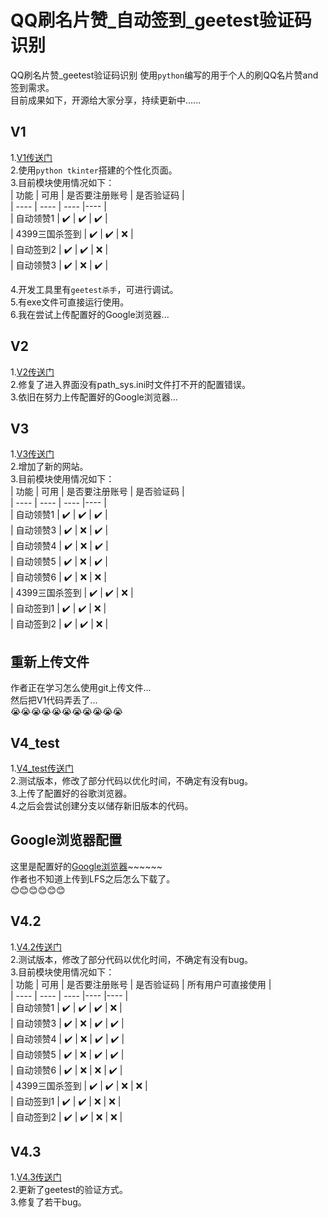 # QQ刷名片赞_自动签到_geetest验证码识别
QQ刷名片赞_geetest验证码识别
使用`python`编写的用于个人的刷QQ名片赞and签到需求。  
目前成果如下，开源给大家分享，持续更新中......  

## V1  
1.[V1传送门](https://github.com/408029164/QQ_Sign-in_killgeetest/tree/QQ_Sign-in_killgeetest_V1)  
2.使用`python tkinter`搭建的个性化页面。  
3.目前模块使用情况如下：  
|  功能  | 可用  | 是否要注册账号  | 是否验证码  |  
|  ----  | ----   | ----  |----  |  
| 自动领赞1  | :heavy_check_mark: | :heavy_check_mark: | :heavy_check_mark:  |  
| 4399三国杀签到  | :heavy_check_mark: | :heavy_check_mark: | :x:  |  
| 自动签到2  | :heavy_check_mark: | :heavy_check_mark: | :x:  |  
| 自动领赞3  | :heavy_check_mark: | :x: | :heavy_check_mark:  |  
  
4.开发工具里有`geetest杀手`，可进行调试。  
5.有exe文件可直接运行使用。  
6.我在尝试上传配置好的Google浏览器...  
  
## V2  
1.[V2传送门](https://github.com/408029164/QQ_Sign-in_killgeetest/tree/QQ_Sign-in_killgeetest_V2)  
2.修复了进入界面没有path_sys.ini时文件打不开的配置错误。  
3.依旧在努力上传配置好的Google浏览器...  
  
## V3  
1.[V3传送门](https://github.com/408029164/QQ_Sign-in_killgeetest/tree/QQ_Sign-in_killgeetest_V3)  
2.增加了新的网站。  
3.目前模块使用情况如下：  
|  功能  | 可用  | 是否要注册账号  | 是否验证码  |  
|  ----  | ----   | ----  |----  |  
| 自动领赞1  | :heavy_check_mark: | :heavy_check_mark: | :heavy_check_mark:  |  
| 自动领赞3  | :heavy_check_mark: | :x: | :heavy_check_mark:  |  
| 自动领赞4  | :heavy_check_mark: | :x: | :heavy_check_mark:  |  
| 自动领赞5  | :heavy_check_mark: | :x: | :heavy_check_mark:  |  
| 自动领赞6  | :heavy_check_mark: | :x: | :x:  |  
| 4399三国杀签到  | :heavy_check_mark: | :heavy_check_mark: | :x:  |  
| 自动签到1  | :heavy_check_mark: | :heavy_check_mark: | :x:  |  
| 自动签到2  | :heavy_check_mark: | :heavy_check_mark: | :x:  |  
  
## 重新上传文件  
作者正在学习怎么使用git上传文件...  
然后把V1代码弄丢了...   
:sob::sob::sob::sob::sob::sob::sob::sob::sob::sob::sob:  
  
## V4_test  
1.[V4_test传送门](https://github.com/408029164/QQ_Sign-in_killgeetest/tree/QQ_Sign-in_killgeetest_V4)  
2.测试版本，修改了部分代码以优化时间，不确定有没有bug。  
3.上传了配置好的谷歌浏览器。  
4.之后会尝试创建分支以储存新旧版本的代码。  
  
## Google浏览器配置  
这里是配置好的[Google浏览器](https://github.com/408029164/QQ_Sign-in_killgeetest/tree/Google)~~~~~~  
作者也不知道上传到LFS之后怎么下载了。  
:blush::blush::blush::blush::blush::blush:  
  
## V4.2  
1.[V4.2传送门](https://github.com/408029164/QQ_Sign-in_killgeetest/tree/QQ_Sign-in_killgeetest_V4)  
2.测试版本，修改了部分代码以优化时间，不确定有没有bug。  
3.目前模块使用情况如下：  
|  功能  | 可用  | 是否要注册账号  | 是否验证码  | 所有用户可直接使用  |  
|  ----  | ----   | ----  |----  |----  |  
| 自动领赞1  | :heavy_check_mark: | :heavy_check_mark: | :heavy_check_mark:  | :x:  |  
| 自动领赞3  | :heavy_check_mark: | :x: | :heavy_check_mark:  | :heavy_check_mark:  |  
| 自动领赞4  | :heavy_check_mark: | :x: | :heavy_check_mark:  | :heavy_check_mark:  |  
| 自动领赞5  | :heavy_check_mark: | :x: | :heavy_check_mark:  | :heavy_check_mark:  |  
| 自动领赞6  | :heavy_check_mark: | :x: | :x:  | :heavy_check_mark:  |  
| 4399三国杀签到  | :heavy_check_mark: | :heavy_check_mark: | :x:  | :x:  |  
| 自动签到1  | :heavy_check_mark: | :heavy_check_mark: | :x:  | :x:  |  
| 自动签到2  | :heavy_check_mark: | :heavy_check_mark: | :x:  | :x:  |  
  
## V4.3  
1.[V4.3传送门](https://github.com/408029164/QQ_Sign-in_killgeetest/tree/QQ_Sign-in_killgeetest_V4)  
2.更新了geetest的验证方式。  
3.修复了若干bug。  